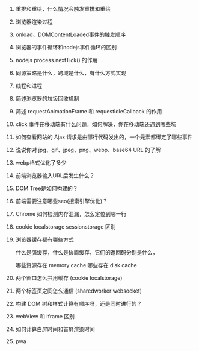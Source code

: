 1. 重排和重绘，什么情况会触发重排和重绘

2. 浏览器渲染过程

3. onload、DOMContentLoaded事件的触发顺序

4. 浏览器的事件循环和nodejs事件循环的区别

5. nodejs process.nextTick() 的作用

6. 同源策略是什么，跨域是什么，有什么方式实现

7. 线程和进程

8. 简述浏览器的垃圾回收机制

9. 简述 requestAnimationFrame 和 requestIdleCallback 的作用

10. click 事件在移动端有什么问题，如何解决，你在移动端还遇到哪些坑

11. 如何查看网站的 Ajax 请求是由哪行代码发出的，一个元素都绑定了哪些事件

12. 说说你对 jpg、gif、jpeg、png、webp、base64 URL 的了解

13. webp格式优化了多少

14. 前端浏览器输入URL后发生什么？

15. DOM Tree是如何构建的？

16. 前端需要注意哪些seo(搜索引擎优化)？

17. Chrome 如何检测内存泄漏，怎么定位到哪一行

18. cookie localstorage sessionstorage 区别

19. 浏览器缓存都有哪些方式

    什么是强缓存，什么是协商缓存，它们的返回码分别是什么，

    哪些资源存在 memory cache 哪些存在 disk cache

20. 两个窗口怎么共用缓存 (cookie localstorage)

21. 两个标签页之间怎么通信 (sharedworker websocket)

22. 构建 DOM 树和样式计算有顺序吗，还是同时进行的？

23. webView 和 Iframe 区别

24. 如何计算白屏时间和首屏渲染时间

25. pwa

